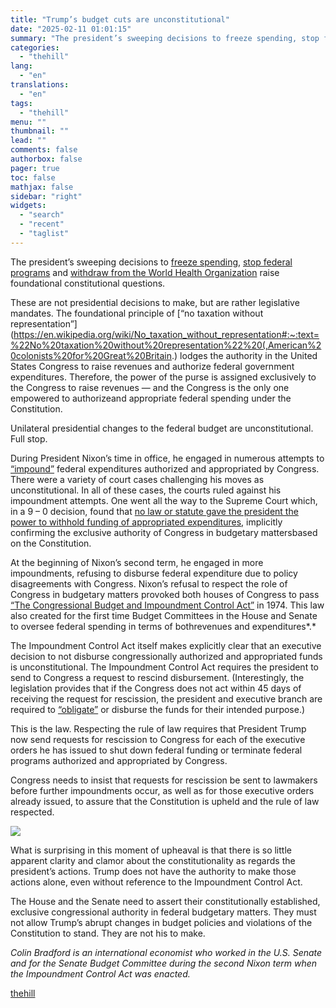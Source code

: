 ```yaml
---
title: "Trump’s budget cuts are unconstitutional"
date: "2025-02-11 01:01:15"
summary: "The president’s sweeping decisions to freeze spending, stop federal programs and withdraw from the World Health Organization raise foundational constitutional questions. These are not presidential decisions to make, but are rather legislative mandates. The foundational principle of “no taxation without representation” lodges the authority in the United States Congress to..."
categories:
  - "thehill"
lang:
  - "en"
translations:
  - "en"
tags:
  - "thehill"
menu: ""
thumbnail: ""
lead: ""
comments: false
authorbox: false
pager: true
toc: false
mathjax: false
sidebar: "right"
widgets:
  - "search"
  - "recent"
  - "taglist"
---
```


The president’s sweeping decisions to [freeze spending](https://www.americanprogress.org/article/the-consequences-of-a-federal-funding-freeze-in-the-states/), [stop federal programs](https://rollcall.com/2025/01/27/trump-white-house-orders-freeze-on-federal-grants-loans/) and [withdraw from the World Health Organization](https://time.com/7208937/us-world-health-organization-trump-withdrawal/) raise foundational constitutional questions.

These are not presidential decisions to make, but are rather legislative mandates. The foundational principle of [“no taxation without representation”](https://en.wikipedia.org/wiki/No_taxation_without_representation#:~:text=%22No%20taxation%20without%20representation%22%20(,American%20colonists%20for%20Great%20Britain.) lodges the authority in the United States Congress to raise revenues and authorize federal government expenditures. Therefore, the power of the purse is assigned exclusively to the Congress to raise revenues — and the Congress is the only one empowered to authorizeand appropriate federal spending under the Constitution.

Unilateral presidential changes to the federal budget are unconstitutional. Full stop.

During President Nixon’s time in office, he engaged in numerous attempts to [“impound”](https://en.wikipedia.org/wiki/Impoundment_of_appropriated_funds) federal expenditures authorized and appropriated by Congress. There were a variety of court cases challenging his moves as unconstitutional. In all of these cases, the courts ruled against his impoundment attempts. One went all the way to the Supreme Court which, in a 9 – 0 decision, found that [no law or statute gave the president the power to withhold funding of appropriated expenditures](https://www.cbpp.org/research/federal-budget/faqs-on-impoundment-presidential-actions-are-constrained-by-long-standing), implicitly confirming the exclusive authority of Congress in budgetary mattersbased on the Constitution.

At the beginning of Nixon’s second term, he engaged in more impoundments, refusing to disburse federal expenditure due to policy disagreements with Congress. Nixon’s refusal to respect the role of Congress in budgetary matters provoked both houses of Congress to pass [“The Congressional Budget and Impoundment Control Act”](https://uscode.house.gov/view.xhtml?path=/prelim@title2/chapter17B&edition=prelim) in 1974. This law also created for the first time Budget Committees in the House and Senate to oversee federal spending in terms of bothrevenues and expenditures*.*

The Impoundment Control Act itself makes explicitly clear that an executive decision to not disburse congressionally authorized and appropriated funds is unconstitutional. The Impoundment Control Act requires the president to send to Congress a request to rescind disbursement. (Interestingly, the legislation provides that if the Congress does not act within 45 days of receiving the request for rescission, the president and executive branch are required to [“obligate”](https://uscode.house.gov/view.xhtml?path=/prelim@title2/chapter17B&edition=prelim) or disburse the funds for their intended purpose.)

This is the law. Respecting the rule of law requires that President Trump now send requests for rescission to Congress for each of the executive orders he has issued to shut down federal funding or terminate federal programs authorized and appropriated by Congress.

Congress needs to insist that requests for rescission be sent to lawmakers before further impoundments occur, as well as for those executive orders already issued, to assure that the Constitution is upheld and the rule of law respected.


[![](https://thehill.com/wp-content/uploads/sites/2/2023/11/op2.png?w=600)](https://thehill.com/submitting-opinion-content/)

What is surprising in this moment of upheaval is that there is so little apparent clarity and clamor about the constitutionality as regards the president’s actions. Trump does not have the authority to make those actions alone, even without reference to the Impoundment Control Act.

The House and the Senate need to assert their constitutionally established, exclusive congressional authority in federal budgetary matters. They must not allow Trump’s abrupt changes in budget policies and violations of the Constitution to stand. They are not his to make.

*Colin Bradford is an international economist who worked in the U.S. Senate and for the Senate Budget Committee during the second Nixon term when the Impoundment Control Act was enacted.*

[thehill](https://thehill.com/opinion/congress-blog/5133618-trump-budget-authority-congress/)
